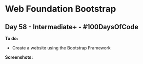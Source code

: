 # Web Foundation Bootstrap
## Day 58 - Intermadiate+ - \#100DaysOfCode

**To do:**
* Create a website using the Bootstrap Framework

**Screenshots:**

![]()
